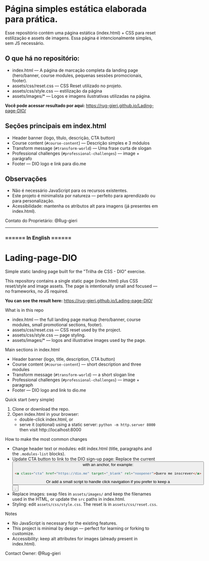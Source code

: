 # Página simples estática elaborada para prática. 

Esse repositório contém uma página estática (index.html) + CSS para reset estilização e assets de imagens. Essa página é intencionalmente simples, sem JS necessário. 

## O que há no repositório: 

- index.html — A página de marcação completa da landing page (hero/banner, course modules, pequenas sessões promocionais, footer).
- assets/css/reset.css — CSS Reset utilizado no projeto.
- assets/css/style.css — estilização da página
- assets/images/* — Logos e imagens ilustrativas utilizadas na página.

**Você pode acessar resultado por aqui:** <https://rug-gieri.github.io/Lading-page-DIO/>

## Seções principais em index.html
- Header banner (logo, título, descrição, CTA button)
- Course content (`#course-content`) — Descrição simples e 3 módulos
- Transform message (`#transform-world`) — Uma frase curta de slogan
- Professional challenges (`#professional-challenges`) — image + parágrafo
- Footer — DIO logo e link para dio.me

## Observações

- Não é necessário JavaScript para os recursos existentes.
- Este projeto é minimalista por natureza — perfeito para aprendizado ou para personalização.
- Acessibilidade: mantenha os atributos alt para imagens (já presentes em index.html).

Contato do Proprietário: @Rug-gieri

***
### ====== In English ======

# Lading-page-DIO

Simple static landing page built for the "Trilha de CSS - DIO" exercise.

This repository contains a single static page (index.html) plus CSS reset/style and image assets. The page is intentionally small and focused — no frameworks, no JS required.

**You can see the result here:** <https://rug-gieri.github.io/Lading-page-DIO/>

What is in this repo
- index.html — the full landing page markup (hero/banner, course modules, small promotional sections, footer).
- assets/css/reset.css — CSS reset used by the project.
- assets/css/style.css — page styling.
- assets/images/* — logos and illustrative images used by the page.

Main sections in index.html
- Header banner (logo, title, description, CTA button)
- Course content (`#course-content`) — short description and three modules
- Transform message (`#transform-world`) — a short slogan line
- Professional challenges (`#professional-challenges`) — image + paragraph
- Footer — DIO logo and link to dio.me

Quick start (very simple)
1. Clone or download the repo.
2. Open index.html in your browser:
   - double-click index.html, or
   - serve it (optional) using a static server: `python -m http.server 8000` then visit http://localhost:8000

How to make the most common changes
- Change header text or modules: edit index.html (title, paragraphs and the `.modules-list` blocks).
- Update CTA button to link to the DIO sign-up page:
  Replace the current <button> with an anchor, for example:
  ```html
  <a class="cta" href="https://dio.me" target="_blank" rel="noopener">Quero me inscrever</a>
  ```
  Or add a small script to handle click navigation if you prefer to keep a <button>.
- Replace images: swap files in `assets/images/` and keep the filenames used in the HTML, or update the `src` paths in index.html.
- Styling: edit `assets/css/style.css`. The reset is in `assets/css/reset.css`.

Notes
- No JavaScript is necessary for the existing features.
- This project is minimal by design — perfect for learning or forking to customize.
- Accessibility: keep alt attributes for images (already present in index.html).

Contact
Owner: @Rug-gieri

